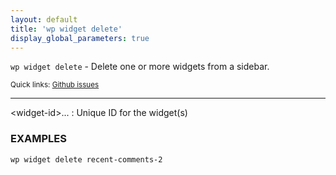 ```yaml
---
layout: default
title: 'wp widget delete'
display_global_parameters: true
---
```


`wp widget delete` - Delete one or more widgets from a sidebar.

<small>Quick links: <a href="https://github.com/wp-cli/wp-cli/issues?q=is%3Aopen+label%3Acommand%3Adelete+sort%3Aupdated-desc">Github issues</a></small>

<hr />

&lt;widget-id&gt;...
: Unique ID for the widget(s)

### EXAMPLES

    wp widget delete recent-comments-2



